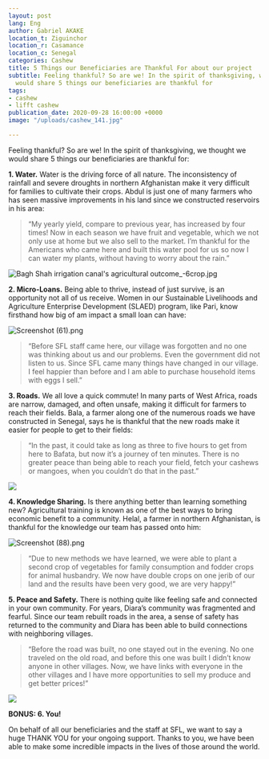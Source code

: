 ```yaml
---
layout: post
lang: Eng
author: Gabriel AKAKE
location_t: Ziguinchor
location_r: Casamance
location_c: Senegal
categories: Cashew
title: 5 Things our Beneficiaries are Thankful For about our project
subtitle: Feeling thankful? So are we! In the spirit of thanksgiving, we thought we
  would share 5 things our beneficiaries are thankful for
tags:
- cashew
- lifft cashew
publication_date: 2020-09-28 16:00:00 +0000
image: "/uploads/cashew_141.jpg"

---
```

Feeling thankful? So are we! In the spirit of thanksgiving, we thought we would share 5 things our beneficiaries are thankful for:

**1. Water.** Water is the driving force of all nature. The inconsistency of rainfall and severe droughts in northern Afghanistan make it very difficult for families to cultivate their crops. Abdul is just one of many farmers who has seen massive improvements in his land since we constructed reservoirs in his area:

> “My yearly yield, compare to previous year, has increased by four times! Now in each season we have fruit and vegetable, which we not only use at home but we also sell to the market. I’m thankful for the Americans who came here and built this water pool for us so now I can water my plants, without having to worry about the rain.”

![Bagh Shah irrigation canal's agricultural outcome_-6crop.jpg](https://images.squarespace-cdn.com/content/v1/5b183949a2772c3bcefd6788/1544217652415-4S15AVZL2ZK409IZSUA3/ke17ZwdGBToddI8pDm48kDHPSfPanjkWqhH6pl6g5ph7gQa3H78H3Y0txjaiv_0fDoOvxcdMmMKkDsyUqMSsMWxHk725yiiHCCLfrh8O1z4YTzHvnKhyp6Da-NYroOW3ZGjoBKy3azqku80C789l0mwONMR1ELp49Lyc52iWr5dNb1QJw9casjKdtTg1_-y4jz4ptJBmI9gQmbjSQnNGng/Bagh+Shah+irrigation+canal%27s+agricultural+outcome_-6crop.jpg?format=500w)

**2. Micro-Loans.** Being able to thrive, instead of just survive, is an opportunity not all of us receive. Women in our Sustainable Livelihoods and Agriculture Enterprise Development (SLAED) program, like Pari, know firsthand how big of am impact a small loan can have:

![Screenshot (61).png](https://images.squarespace-cdn.com/content/v1/5b183949a2772c3bcefd6788/1544217588871-PVCKMAP3G3VSHMZIFILL/ke17ZwdGBToddI8pDm48kLlLLX-H8GPOdEOK9VJJpApZw-zPPgdn4jUwVcJE1ZvWQUxwkmyExglNqGp0IvTJZamWLI2zvYWH8K3-s_4yszcp2ryTI0HqTOaaUohrI8PIK55L9YAFOBwHndYd0bVY9nBo7lcXMMWFXIQy9W6_BiI/Screenshot+%2861%29.png?format=500w)

> “Before SFL staff came here, our village was forgotten and no one was thinking about us and our problems. Even the government did not listen to us. Since SFL came many things have changed in our village. I feel happier than before and I am able to purchase household items with eggs I sell.”

**3. Roads.** We all love a quick commute! In many parts of West Africa, roads are narrow, damaged, and often unsafe, making it difficult for farmers to reach their fields. Bala, a farmer along one of the numerous roads we have constructed in Senegal, says he is thankful that the new roads make it easier for people to get to their fields:

> “In the past, it could take as long as three to five hours to get from here to Bafata, but now it’s a journey of ten minutes. There is no greater peace than being able to reach your field, fetch your cashews or mangoes, when you couldn’t do that in the past.”

![](https://images.squarespace-cdn.com/content/v1/5b183949a2772c3bcefd6788/1544217471297-HUQU67UGIEQNDD2G07S7/ke17ZwdGBToddI8pDm48kMDtQZwbNZPXLVlAQDu3i9gUqsxRUqqbr1mOJYKfIPR7LoDQ9mXPOjoJoqy81S2I8N_N4V1vUb5AoIIIbLZhVYxCRW4BPu10St3TBAUQYVKcTCCXzC_OIAcR6yPVswnU6slym_-q28yIfxyQx4hGk1XtDbNuZX6c-u3N1ayTN__Y/image-asset.jpeg?format=500w)

**4. Knowledge Sharing.** Is there anything better than learning something new? Agricultural training is known as one of the best ways to bring economic benefit to a community. Helal, a farmer in northern Afghanistan, is thankful for the knowledge our team has passed onto him:

![Screenshot (88).png](https://images.squarespace-cdn.com/content/v1/5b183949a2772c3bcefd6788/1544217434476-NBRG162UNSRA4USB43D0/ke17ZwdGBToddI8pDm48kOjf4Plyp06A_kHaBysunwlZw-zPPgdn4jUwVcJE1ZvWQUxwkmyExglNqGp0IvTJZUJFbgE-7XRK3dMEBRBhUpxZrUhwa5dviVHDU2O5w3_5CbMQcM5J9qZJjhETHlZsAtfNIJOMabJ0f4MFA-LQGHg/Screenshot+%2888%29.png?format=500w)

> “Due to new methods we have learned, we were able to plant a second crop of vegetables for family consumption and fodder crops for animal husbandry. We now have double crops on one jerib of our land and the results have been very good, we are very happy!”

**5. Peace and Safety.** There is nothing quite like feeling safe and connected in your own community. For years, Diara’s community was fragmented and fearful. Since our team rebuilt roads in the area, a sense of safety has returned to the community and Diara has been able to build connections with neighboring villages.

> “Before the road was built, no one stayed out in the evening. No one traveled on the old road, and before this one was built I didn’t know anyone in other villages. Now, we have links with everyone in the other villages and I have more opportunities to sell my produce and get better prices!”

![](https://images.squarespace-cdn.com/content/v1/5b183949a2772c3bcefd6788/1544217361921-VMWUT8GWNUU6NO5OTBT6/ke17ZwdGBToddI8pDm48kHUXw0_n1EUptyrYzZJP-FIUqsxRUqqbr1mOJYKfIPR7LoDQ9mXPOjoJoqy81S2I8N_N4V1vUb5AoIIIbLZhVYxCRW4BPu10St3TBAUQYVKcunh45vYeOLhwpcz6cEFZruTcm_RiAcNba2pzsu7AN51xiJGi_ELvYc51rEipbOQX/image-asset.jpeg?format=500w)

**BONUS: 6. You!**

On behalf of all our beneficiaries and the staff at SFL, we want to say a huge THANK YOU for your ongoing support. Thanks to you, we have been able to make some incredible impacts in the lives of those around the world.